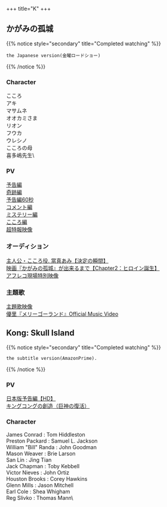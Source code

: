 +++
title="K"
+++

## かがみの孤城
{{% notice style="secondary" title="Completed watching" %}}
```
the Japanese version(金曜ロードショー)
```
{{% /notice %}}


### Character
こころ\
アキ\
マサムネ\
オオカミさま\
リオン\
フウカ\
ウレシノ\
こころの母\
喜多嶋先生\

### PV
[予告編](https://youtu.be/rsKXExsmB3A)\
[奇跡編](https://youtu.be/ZXwpCHZ0qdM)\
[予告編60秒](https://youtu.be/LbHBgYsQWq4)\
[コメント編](https://youtu.be/GZSRG7GssGs)\
[ミステリー編](https://youtu.be/ACAI9rkkiPE)\
[こころ編](https://youtu.be/0Qh16afR1ZA)\
[超特報映像](https://youtu.be/pQJTWhQluME)

### オーディション
[主人公・こころ役. 當真あみ【決定の瞬間】](https://youtu.be/jkeWh0QWkAo)\
[映画『かがみの孤城』が出来るまで【Chapter2：ヒロイン誕生】](https://youtu.be/12t2SCNySQo)\
[アフレコ現場特別映像](https://youtu.be/4bNkSLlhFZ4)
  
### 主題歌
[主題歌映像](https://youtu.be/E93fCFBtrQg)\
[優里『メリーゴーランド』Official Music Video](https://youtu.be/eWeSqrRk-gs)

## Kong: Skull Island
{{% notice style="secondary" title="Completed watching" %}}
```
the subtitle version(AmazonPrime).
```
{{% /notice %}}

  
### PV

[日本版予告編【HD】](https://youtu.be/EmNlKaDeSBc)\
[キングコングの創造（巨神の復活）](https://youtu.be/mNF10RYxY40)

### Character
James Conrad : Tom Hiddleston\
Preston Packard : Samuel L. Jackson\
William "Bill" Randa : John Goodman\
Mason Weaver : Brie Larson\
San Lin : Jing Tian\
Jack Chapman : Toby Kebbell\
Victor Nieves : John Ortiz\
Houston Brooks : Corey Hawkins\
Glenn Mills : Jason Mitchell\
Earl Cole : Shea Whigham\
Reg Slivko : Thomas Mann\



